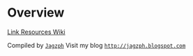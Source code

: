 # Overview
[Link Resources Wiki](https://github.com/jagzph/link-resources/wiki)

Compiled by [`Jagzph`](https://github.com/jagzph/)
Visit my blog [`http://jagzph.blogspot.com`](http://jagzph.blogspot.com)
